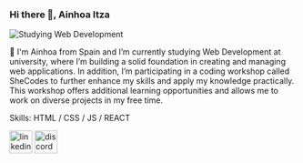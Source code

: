 ### Hi there 👋, Ainhoa Itza

![Studying Web Development ](https://s3.amazonaws.com/shecodesio-production/uploads/files/000/142/895/original/bannergithub.jpg?1725978500)

🌱 I'm Ainhoa from Spain and I’m currently studying Web Development at university, where I’m building a solid foundation in creating and managing web applications. In addition, I’m participating in a coding workshop called SheCodes to further enhance my skills and apply my knowledge practically. This workshop offers additional learning opportunities and allows me to work on diverse projects in my free time.

Skills: HTML / CSS / JS / REACT 


[<img src='https://cdn.jsdelivr.net/npm/simple-icons@3.0.1/icons/linkedin.svg' alt='linkedin' height='40'>](https://www.linkedin.com/in/www.linkedin.com/in/ainhoaitzacasero/)  [<img src='https://cdn.jsdelivr.net/npm/simple-icons@3.0.1/icons/discord.svg' alt='discord' height='40'>](discordapp.com/users/noa30)  



